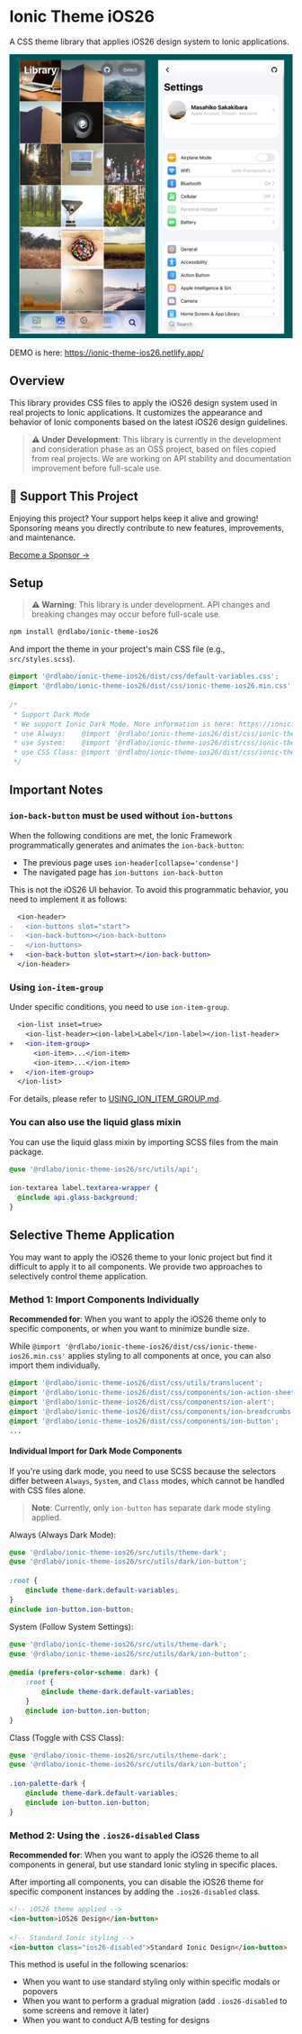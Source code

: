 # Ionic Theme iOS26

A CSS theme library that applies iOS26 design system to Ionic applications.

![](screenshots/ios26.png)

DEMO is here: https://ionic-theme-ios26.netlify.app/

## Overview

This library provides CSS files to apply the iOS26 design system used in real projects to Ionic applications. It customizes the appearance and behavior of Ionic components based on the latest iOS26 design guidelines.

> **⚠️ Under Development**: This library is currently in the development and consideration phase as an OSS project, based on files copied from real projects. We are working on API stability and documentation improvement before full-scale use.

## 💖 Support This Project

Enjoying this project? Your support helps keep it alive and growing!  
Sponsoring means you directly contribute to new features, improvements, and maintenance.

[Become a Sponsor →](https://github.com/sponsors/rdlabo)

## Setup

> **⚠️ Warning**: This library is under development. API changes and breaking changes may occur before full-scale use.

```bash
npm install @rdlabo/ionic-theme-ios26
```

And import the theme in your project's main CSS file (e.g., `src/styles.scss`).

```css
@import '@rdlabo/ionic-theme-ios26/dist/css/default-variables.css';
@import '@rdlabo/ionic-theme-ios26/dist/css/ionic-theme-ios26.min.css';

/*
 * Support Dark Mode
 * We support Ionic Dark Mode. More information is here: https://ionicframework.com/docs/theming/dark-mode
 * use Always:    @import '@rdlabo/ionic-theme-ios26/dist/css/ionic-theme-dark-always.min.css'
 * use System:    @import '@rdlabo/ionic-theme-ios26/dist/css/ionic-theme-dark-system.min.css'
 * use CSS Class: @import '@rdlabo/ionic-theme-ios26/dist/css/ionic-theme-dark-class.min.css'
 */
```

## Important Notes

### `ion-back-button` must be used without `ion-buttons`

When the following conditions are met, the Ionic Framework programmatically generates and animates the `ion-back-button`:

- The previous page uses `ion-header[collapse='condense']`
- The navigated page has `ion-buttons ion-back-button`

This is not the iOS26 UI behavior. To avoid this programmatic behavior, you need to implement it as follows:

```diff
  <ion-header>
-   <ion-buttons slot="start">
-   <ion-back-button></ion-back-button>
-   </ion-buttons>
+   <ion-back-button slot=start></ion-back-button>
  </ion-header>
```

### Using `ion-item-group`

Under specific conditions, you need to use `ion-item-group`.

```diff
  <ion-list inset=true>
    <ion-list-header><ion-label>Label</ion-label></ion-list-header>
+   <ion-item-group>
      <ion-item>...</ion-item>
      <ion-item>...</ion-item>
+   </ion-item-group>
  </ion-list>
```

For details, please refer to [USING_ION_ITEM_GROUP.md](./USING_ION_ITEM_GROUP.md).

### You can also use the liquid glass mixin

You can use the liquid glass mixin by importing SCSS files from the main package.

```scss
@use '@rdlabo/ionic-theme-ios26/src/utils/api';

ion-textarea label.textarea-wrapper {
  @include api.glass-background;
}
```

## Selective Theme Application

You may want to apply the iOS26 theme to your Ionic project but find it difficult to apply it to all components. We provide two approaches to selectively control theme application.

### Method 1: Import Components Individually

**Recommended for**: When you want to apply the iOS26 theme only to specific components, or when you want to minimize bundle size.

While `@import '@rdlabo/ionic-theme-ios26/dist/css/ionic-theme-ios26.min.css'` applies styling to all components at once, you can also import them individually.

```css
@import '@rdlabo/ionic-theme-ios26/dist/css/utils/translucent';
@import '@rdlabo/ionic-theme-ios26/dist/css/components/ion-action-sheet';
@import '@rdlabo/ionic-theme-ios26/dist/css/components/ion-alert';
@import '@rdlabo/ionic-theme-ios26/dist/css/components/ion-breadcrumbs';
@import '@rdlabo/ionic-theme-ios26/dist/css/components/ion-button';
...
```

#### Individual Import for Dark Mode Components

If you're using dark mode, you need to use SCSS because the selectors differ between `Always`, `System`, and `Class` modes, which cannot be handled with CSS files alone.

> **Note**: Currently, only `ion-button` has separate dark mode styling applied.

Always (Always Dark Mode):
```scss
@use '@rdlabo/ionic-theme-ios26/src/utils/theme-dark';
@use '@rdlabo/ionic-theme-ios26/src/utils/dark/ion-button';

:root {
    @include theme-dark.default-variables;
}
@include ion-button.ion-button;
```

System (Follow System Settings):
```scss
@use '@rdlabo/ionic-theme-ios26/src/utils/theme-dark';
@use '@rdlabo/ionic-theme-ios26/src/utils/dark/ion-button';

@media (prefers-color-scheme: dark) {
    :root {
        @include theme-dark.default-variables;
    }
    @include ion-button.ion-button;
}
```

Class (Toggle with CSS Class):
```scss
@use '@rdlabo/ionic-theme-ios26/src/utils/theme-dark';
@use '@rdlabo/ionic-theme-ios26/src/utils/dark/ion-button';

.ion-palette-dark {
    @include theme-dark.default-variables;
    @include ion-button.ion-button;
}
```


### Method 2: Using the `.ios26-disabled` Class

**Recommended for**: When you want to apply the iOS26 theme to all components in general, but use standard Ionic styling in specific places.

After importing all components, you can disable the iOS26 theme for specific component instances by adding the `.ios26-disabled` class.

```html
<!-- iOS26 theme applied -->
<ion-button>iOS26 Design</ion-button>

<!-- Standard Ionic styling -->
<ion-button class="ios26-disabled">Standard Ionic Design</ion-button>
```

This method is useful in the following scenarios:

- When you want to use standard styling only within specific modals or popovers
- When you want to perform a gradual migration (add `.ios26-disabled` to some screens and remove it later)
- When you want to conduct A/B testing for designs
